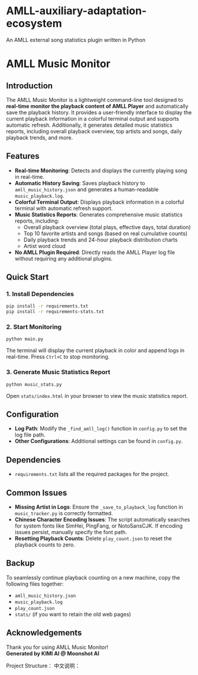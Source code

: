 # AMLL-auxiliary-adaptation-ecosystem
An AMLL external song statistics plugin written in Python
# AMLL Music Monitor

## Introduction

The AMLL Music Monitor is a lightweight command-line tool designed to **real-time monitor the playback content of AMLL Player** and automatically save the playback history. It provides a user-friendly interface to display the current playback information in a colorful terminal output and supports automatic refresh. Additionally, it generates detailed music statistics reports, including overall playback overview, top artists and songs, daily playback trends, and more.

## Features

- **Real-time Monitoring**: Detects and displays the currently playing song in real-time.
- **Automatic History Saving**: Saves playback history to `amll_music_history.json` and generates a human-readable `music_playback.log`.
- **Colorful Terminal Output**: Displays playback information in a colorful terminal with automatic refresh support.
- **Music Statistics Reports**: Generates comprehensive music statistics reports, including:
  - Overall playback overview (total plays, effective days, total duration)
  - Top 10 favorite artists and songs (based on real cumulative counts)
  - Daily playback trends and 24-hour playback distribution charts
  - Artist word cloud
- **No AMLL Plugin Required**: Directly reads the AMLL Player log file without requiring any additional plugins.

## Quick Start

### 1. Install Dependencies

```bash
pip install -r requirements.txt
pip install -r requirements-stats.txt
```

### 2. Start Monitoring

```bash
python main.py
```

The terminal will display the current playback in color and append logs in real-time. Press `Ctrl+C` to stop monitoring.

### 3. Generate Music Statistics Report

```bash
python music_stats.py
```

Open `stats/index.html` in your browser to view the music statistics report.

## Configuration

- **Log Path**: Modify the `_find_amll_log()` function in `config.py` to set the log file path.
- **Other Configurations**: Additional settings can be found in `config.py`.

## Dependencies

- `requirements.txt` lists all the required packages for the project.

## Common Issues

- **Missing Artist in Logs**: Ensure the `_save_to_playback_log` function in `music_tracker.py` is correctly formatted.
- **Chinese Character Encoding Issues**: The script automatically searches for system fonts like SimHei, PingFang, or NotoSansCJK. If encoding issues persist, manually specify the font path.
- **Resetting Playback Counts**: Delete `play_count.json` to reset the playback counts to zero.

## Backup

To seamlessly continue playback counting on a new machine, copy the following files together:

- `amll_music_history.json`
- `music_playback.log`
- `play_count.json`
- `stats/` (if you want to retain the old web pages)

## Acknowledgements

Thank you for using AMLL Music Monitor!  
**Generated by KIMI AI @ Moonshot AI**

Project Structure：
中文说明：
